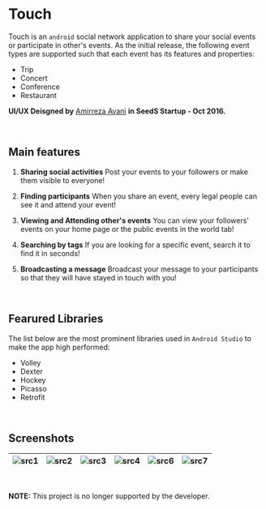 # Touch
Touch is an `android` social network application to share your social events or participate in other's events. As the initial release, the following event types are supported such that each event has its features and properties:
- Trip
- Concert
- Conference
- Restaurant

**UI/UX Deisgned by** [Amirreza Avani](https://www.linkedin.com/in/amirreza-avani-70825a16a/) **in SeedS Startup - Oct 2016.**

<br/>

## Main features
1. **Sharing social activities**
Post your events to your followers or make them visible to everyone!

2. **Finding participants**
When you share an event, every legal people can see it and attend your event!

3. **Viewing and Attending other's events**
You can view your followers' events on your home page or the public events in the world tab!

4. **Searching by tags**
If you are looking for a specific event, search it to find it in seconds!

5. **Broadcasting a message**
Broadcast your message to your participants so that they will have stayed in touch with you!

<br/>

## Fearured Libraries
The list below are the most prominent libraries used in `Android Studio` to make the app high performed:
- Volley
- Dexter
- Hockey 
- Picasso
- Retrofit

<br/>

## Screenshots
| ![src1](https://github.com/mohammadJaliliTorkamani/Touch/blob/master/Screenshots/1.png "src1")  | ![src2](https://github.com/mohammadJaliliTorkamani/Touch/blob/master/Screenshots/2.png "src2")   | ![src3](https://github.com/mohammadJaliliTorkamani/Touch/blob/master/Screenshots/3.png "src3")   | ![src4](https://github.com/mohammadJaliliTorkamani/Touch/blob/master/Screenshots/4.png "src4")   | ![src6](https://github.com/mohammadJaliliTorkamani/Touch/blob/master/Screenshots/6.png "src6")   | ![src7](https://github.com/mohammadJaliliTorkamani/Touch/blob/master/Screenshots/7.png "src7")   |
| ------------ | ------------ | ------------ | ------------ | ------------ | ------------ |

<br/>

**NOTE:** This project is no longer supported by the developer.

